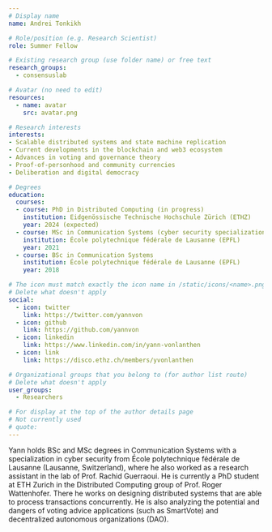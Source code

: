 ```yaml
---
# Display name
name: Andrei Tonkikh

# Role/position (e.g. Research Scientist)
role: Summer Fellow

# Existing research group (use folder name) or free text
research_groups:
  - consensuslab

# Avatar (no need to edit)
resources:
  - name: avatar
    src: avatar.png

# Research interests
interests:
- Scalable distributed systems and state machine replication
- Current developments in the blockchain and web3 ecosystem
- Advances in voting and governance theory
- Proof-of-personhood and community currencies
- Deliberation and digital democracy

# Degrees
education:
  courses:
  - course: PhD in Distributed Computing (in progress)
    institution: Eidgenössische Technische Hochschule Zürich (ETHZ)
    year: 2024 (expected)
  - course: MSc in Communication Systems (cyber security specialization)
    institution: École polytechnique fédérale de Lausanne (EPFL)
    year: 2021
  - course: BSc in Communication Systems
    institution: École polytechnique fédérale de Lausanne (EPFL)
    year: 2018

# The icon must match exactly the icon name in /static/icons/<name>.png
# Delete what doesn't apply
social:
  - icon: twitter
    link: https://twitter.com/yannvon
  - icon: github
    link: https://github.com/yannvon
  - icon: linkedin
    link: https://www.linkedin.com/in/yann-vonlanthen
  - icon: link
    link: https://disco.ethz.ch/members/yvonlanthen

# Organizational groups that you belong to (for author list route)
# Delete what doesn't apply
user_groups:
  - Researchers

# For display at the top of the author details page
# Not currently used
# quote:
---
```


Yann holds BSc and MSc degrees in Communication Systems with a specialization in cyber security from École polytechnique fédérale de Lausanne (Lausanne, Switzerland), where he also worked as a research assistant in the lab of Prof. Rachid Guerraoui. He is currently a PhD student at ETH Zurich in the Distributed Computing group of Prof. Roger Wattenhofer. There he works on designing distributed systems that are able to process transactions concurrently. He is also analyzing the potential and dangers of voting advice applications (such as SmartVote) and decentralized autonomous organizations (DAO).
